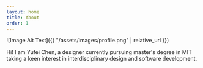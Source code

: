 ```yaml
---
layout: home
title: About
order: 1
---
```



![Image Alt Text]({{ "/assets/images/profile.png" | relative_url }})

Hi! I am Yufei Chen, a designer currently pursuing master's degree in MIT taking a keen interest in interdisciplinary design and software development.
